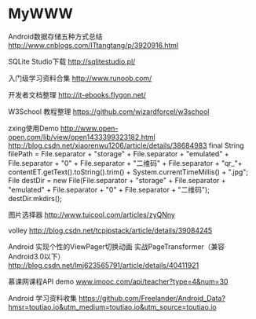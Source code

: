 # MyWWW

Android数据存储五种方式总结
http://www.cnblogs.com/ITtangtang/p/3920916.html

SQLite Studio下载
http://sqlitestudio.pl/

入门级学习资料合集
http://www.runoob.com/

开发者文档整理
http://it-ebooks.flygon.net/

W3School 教程整理
https://github.com/wizardforcel/w3school

zxing使用Demo
http://www.open-open.com/lib/view/open1433399323182.html
http://blog.csdn.net/xiaorenwu1206/article/details/38684983
  final String filePath = File.separator + "storage" + File.separator + "emulated" + File.separator + "0" + File.separator + "二维码"   + File.separator
                        + "qr_"+ contentET.getText().toString().trim() + System.currentTimeMillis() + ".jpg";
                File destDir = new File(File.separator + "storage" + File.separator + "emulated" + File.separator + "0" +           File.separator + "二维码");
                destDir.mkdirs();
                
图片选择器
http://www.tuicool.com/articles/zyQNny

volley
http://blog.csdn.net/tcpipstack/article/details/39084245

Android 实现个性的ViewPager切换动画 实战PageTransformer（兼容Android3.0以下）
http://blog.csdn.net/lmj623565791/article/details/40411921

慕课网课程API demo
www.imooc.com/api/teacher?type=4&num=30

Android 学习资料收集
https://github.com/Freelander/Android_Data?hmsr=toutiao.io&utm_medium=toutiao.io&utm_source=toutiao.io
